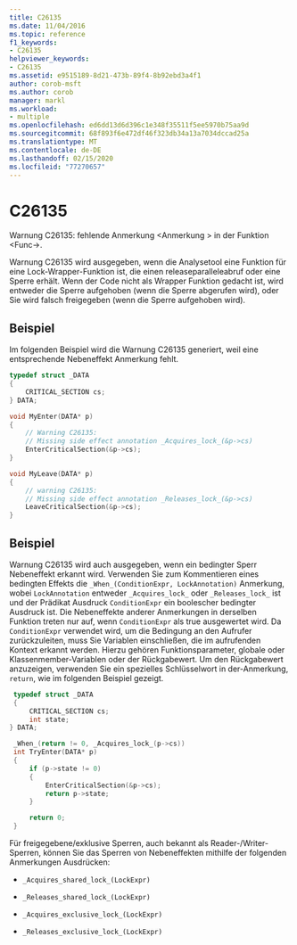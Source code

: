 ```yaml
---
title: C26135
ms.date: 11/04/2016
ms.topic: reference
f1_keywords:
- C26135
helpviewer_keywords:
- C26135
ms.assetid: e9515189-8d21-473b-89f4-8b92ebd3a4f1
author: corob-msft
ms.author: corob
manager: markl
ms.workload:
- multiple
ms.openlocfilehash: ed6dd13d6d396c1e348f35511f5ee5970b75aa9d
ms.sourcegitcommit: 68f893f6e472df46f323db34a13a7034dccad25a
ms.translationtype: MT
ms.contentlocale: de-DE
ms.lasthandoff: 02/15/2020
ms.locfileid: "77270657"
---
```

# <a name="c26135"></a>C26135
Warnung C26135: fehlende Anmerkung \<Anmerkung > in der Funktion \<Func->.

 Warnung C26135 wird ausgegeben, wenn die Analysetool eine Funktion für eine Lock-Wrapper-Funktion ist, die einen releaseparalleleabruf oder eine Sperre erhält. Wenn der Code nicht als Wrapper Funktion gedacht ist, wird entweder die Sperre aufgehoben (wenn die Sperre abgerufen wird), oder Sie wird falsch freigegeben (wenn die Sperre aufgehoben wird).

## <a name="example"></a>Beispiel
 Im folgenden Beispiel wird die Warnung C26135 generiert, weil eine entsprechende Nebeneffekt Anmerkung fehlt.

```cpp
typedef struct _DATA
{
    CRITICAL_SECTION cs;
} DATA;

void MyEnter(DATA* p)
{
    // Warning C26135:
    // Missing side effect annotation _Acquires_lock_(&p->cs)
    EnterCriticalSection(&p->cs);
}

void MyLeave(DATA* p)
{
    // warning C26135:
    // Missing side effect annotation _Releases_lock_(&p->cs)
    LeaveCriticalSection(&p->cs);
}
```

## <a name="example"></a>Beispiel
 Warnung C26135 wird auch ausgegeben, wenn ein bedingter Sperr Nebeneffekt erkannt wird. Verwenden Sie zum Kommentieren eines bedingten Effekts die `_When_(ConditionExpr, LockAnnotation)` Anmerkung, wobei `LockAnnotation` entweder `_Acquires_lock_` oder `_Releases_lock_` ist und der Prädikat Ausdruck `ConditionExpr` ein boolescher bedingter Ausdruck ist. Die Nebeneffekte anderer Anmerkungen in derselben Funktion treten nur auf, wenn `ConditionExpr` als true ausgewertet wird. Da `ConditionExpr` verwendet wird, um die Bedingung an den Aufrufer zurückzuleiten, muss Sie Variablen einschließen, die im aufrufenden Kontext erkannt werden. Hierzu gehören Funktionsparameter, globale oder Klassenmember-Variablen oder der Rückgabewert. Um den Rückgabewert anzuzeigen, verwenden Sie ein spezielles Schlüsselwort in der-Anmerkung, `return`, wie im folgenden Beispiel gezeigt.

```cpp
 typedef struct _DATA
 {
     CRITICAL_SECTION cs;
     int state;
} DATA;

 _When_(return != 0, _Acquires_lock_(p->cs))
 int TryEnter(DATA* p)
 {
     if (p->state != 0)
     {
         EnterCriticalSection(&p->cs);
         return p->state;
     }

     return 0;
 }
```

 Für freigegebene/exklusive Sperren, auch bekannt als Reader-/Writer-Sperren, können Sie das Sperren von Nebeneffekten mithilfe der folgenden Anmerkungen Ausdrücken:

- `_Acquires_shared_lock_(LockExpr)`

- `_Releases_shared_lock_(LockExpr)`

- `_Acquires_exclusive_lock_(LockExpr)`

- `_Releases_exclusive_lock_(LockExpr)`
